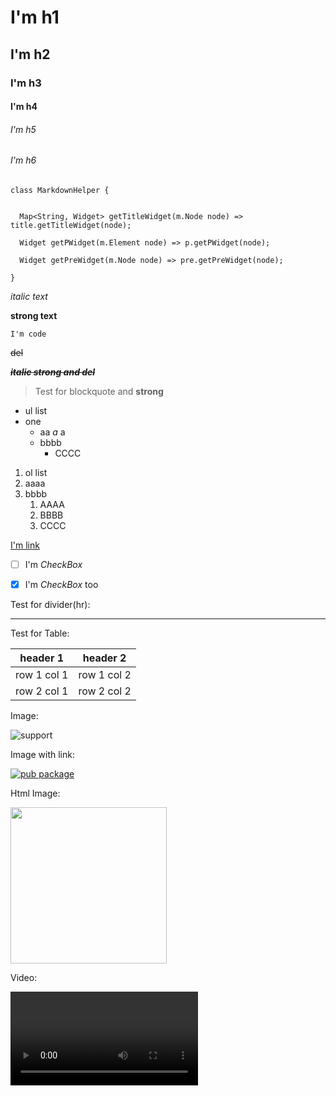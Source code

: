 # I'm h1
## I'm h2
### I'm h3
#### I'm h4
###### I'm h5
###### I'm h6

```
class MarkdownHelper {


  Map<String, Widget> getTitleWidget(m.Node node) => title.getTitleWidget(node);

  Widget getPWidget(m.Element node) => p.getPWidget(node);

  Widget getPreWidget(m.Node node) => pre.getPreWidget(node);

}
```


*italic text*

**strong text**

`I'm code`

~~del~~

***~~italic strong and del~~***

> Test for blockquote and **strong**


- ul list
- one
    - aa *a* a
    - bbbb
        - CCCC

1. ol list
2. aaaa
3. bbbb
    1. AAAA
    2. BBBB
    3. CCCC


[I'm link](https://github.com/asjqkkkk/flutter-todos)


- [ ] I'm *CheckBox*

- [x] I'm *CheckBox* too

Test for divider(hr):

---

Test for Table:

header 1 | header 2
---|---
row 1 col 1 | row 1 col 2
row 2 col 1 | row 2 col 2


Image:

![support](https://img.shields.io/badge/platform-flutter%7Cdart%20vm-ff69b4.svg?style=flat-square)

Image with link:

[![pub package](https://img.shields.io/pub/v/markdown_widget.svg)](https://pub.dartlang.org/packages/markdown_widget)

Html Image:

<img width="250" height="250" src="https://user-images.githubusercontent.com/30992818/65225126-225fed00-daf7-11e9-9eb7-cd21e6b1cc95.png"/>

Video:

<video src="http://commondatastorage.googleapis.com/gtv-videos-bucket/sample/BigBuckBunny.mp4">

